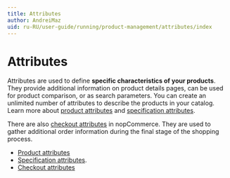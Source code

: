 ```yaml
---
title: Attributes
author: AndreiMaz
uid: ru-RU/user-guide/running/product-management/attributes/index
---
```


# Attributes

Attributes are used to define **specific characteristics of your products**. They provide additional information on product details pages, can be used for product comparison, or as search parameters. You can create an unlimited number of attributes to describe the products in your catalog. Learn more about [product attributes](xref:user-guide/running/product-management/attributes/product-attributes) and [specification attributes](xref:ru-RU/user-guide/running/product-management/attributes/specification-attributes).

There are also [checkout attributes](xref:ru-RU/user-guide/running/product-management/attributes/checkout-attributes) in nopCommerce. They are used to gather additional order information during the final stage of the shopping process.

- [Product attributes](xref:ru-RU/user-guide/running/product-management/attributes/product-attributes)
- [Specification attributes](xref:ru-RU/user-guide/running/product-management/attributes/specification-attributes).
- [Checkout attributes](xref:ru-RU/user-guide/running/product-management/attributes/checkout-attributes)
